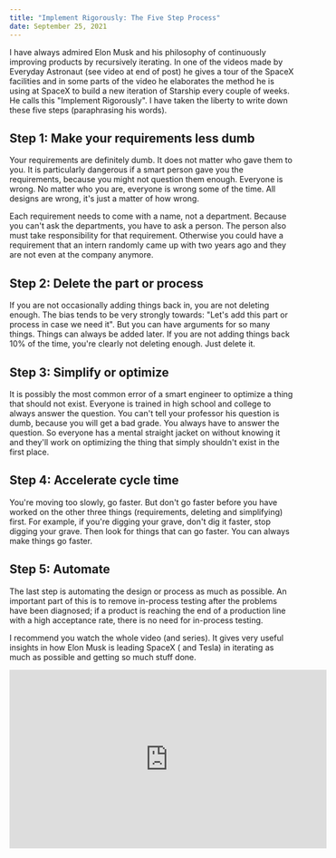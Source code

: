 ```yaml
---
title: "Implement Rigorously: The Five Step Process"
date: September 25, 2021
---
```


I have always admired Elon Musk and his philosophy of continuously improving products by recursively iterating. In one of the videos made by Everyday Astronaut (see video at end of post) he gives a tour of the SpaceX facilities and in some parts of the video he elaborates the method he is using at SpaceX to build a new iteration of Starship every couple of weeks. He calls this "Implement Rigorously". I have taken the liberty to write down these five steps (paraphrasing his words).

## Step 1: Make your requirements less dumb
Your requirements are definitely dumb. It does not matter who gave them to you. It is particularly dangerous if a smart person gave you the requirements, because you might not question them enough. Everyone is wrong. No matter who you are, everyone is wrong some of the time. All designs are wrong, it's just a matter of how wrong.

Each requirement needs to come with a name, not a department. Because you can't ask the departments, you have to ask a person. The person also must take responsibility for that requirement. Otherwise you could have a requirement that an intern randomly came up with two years ago and they are not even at the company anymore.

## Step 2: Delete the part or process
If you are not occasionally adding things back in, you are not deleting enough. The bias tends to be very strongly towards: "Let's add this part or process in case we need it". But you can have arguments for so many things. Things can always be added later. If you are not adding things back 10% of the time, you're clearly not deleting enough. Just delete it.

## Step 3: Simplify or optimize
It is possibly the most common error of a smart engineer to optimize a thing that should not exist. Everyone is trained in high school and college to always answer the question. You can't tell your professor his question is dumb, because you will get a bad grade. You always have to answer the question. So everyone has a mental straight jacket on without knowing it and they'll work on optimizing the thing that simply shouldn't exist in the first place.

## Step 4: Accelerate cycle time
You're moving too slowly, go faster. But don't go faster before you have worked on the other three things (requirements, deleting and simplifying) first. For example, if you're digging your grave, don't dig it faster, stop digging your grave. Then look for things that can go faster. You can always make things go faster.

## Step 5: Automate
The last step is automating the design or process as much as possible. An important part of this is to remove in-process testing after the problems have been diagnosed; if a product is reaching the end of a production line with a high acceptance rate, there is no need for in-process testing.

I recommend you watch the whole video (and series). It gives very useful insights in how Elon Musk is leading SpaceX ( and Tesla) in iterating as much as possible and getting so much stuff done.

<iframe class="mt-4" width="560" height="315" src="https://www.youtube-nocookie.com/embed/t705r8ICkRw?start=808"
        title="YouTube video player" frameBorder="0"
        allow="accelerometer; autoplay; clipboard-write; encrypted-media; gyroscope; picture-in-picture" allowFullScreen>
</iframe>
